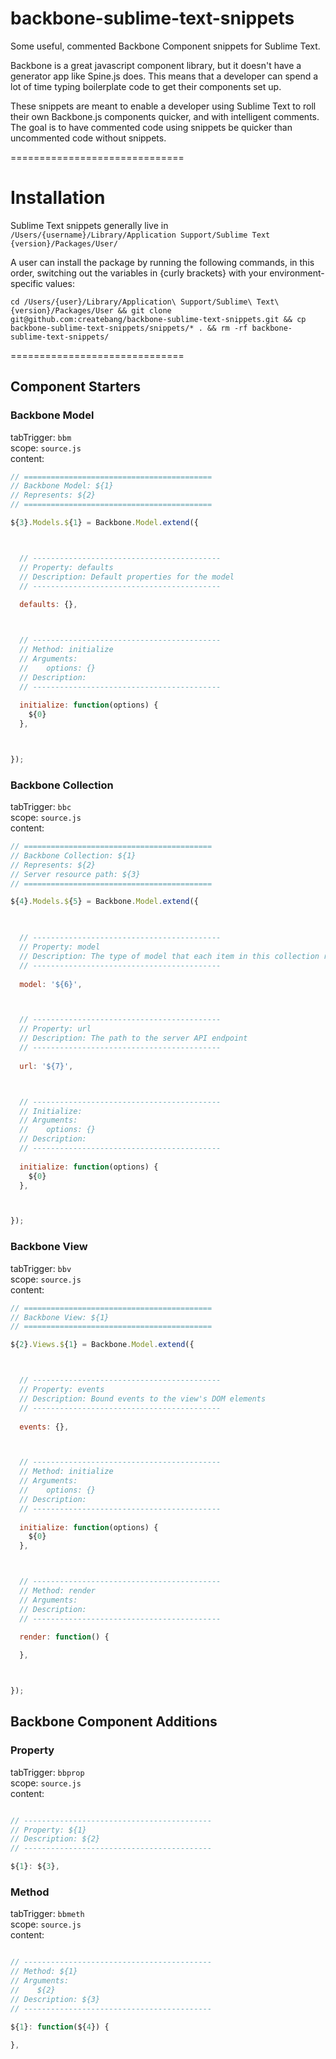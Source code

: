 backbone-sublime-text-snippets
==============================

Some useful, commented Backbone Component snippets for Sublime Text.

Backbone is a great javascript component library, but it doesn't have a generator app like Spine.js does.  This means that a developer can spend a lot of time typing boilerplate code to get their components set up.

These snippets are meant to enable a developer using Sublime Text to roll their own Backbone.js components quicker, and with intelligent comments.  The goal is to have commented code using snippets be quicker than uncommented code without snippets.

==============================

# Installation

Sublime Text snippets generally live in `/Users/{username}/Library/Application Support/Sublime Text {version}/Packages/User/`

A user can install the package by running the following commands, in this order, switching out the variables in {curly brackets} with your environment-specific values:

``` shell
cd /Users/{user}/Library/Application\ Support/Sublime\ Text\ {version}/Packages/User && git clone git@github.com:createbang/backbone-sublime-text-snippets.git && cp backbone-sublime-text-snippets/snippets/* . && rm -rf backbone-sublime-text-snippets/
```

==============================

## Component Starters

### Backbone Model

tabTrigger: `bbm`  
scope: `source.js`  
content:  
``` javascript
// ==========================================
// Backbone Model: ${1}
// Represents: ${2}
// ==========================================

${3}.Models.${1} = Backbone.Model.extend({



  // ------------------------------------------
  // Property: defaults
  // Description: Default properties for the model
  // ------------------------------------------
  
  defaults: {},



  // ------------------------------------------
  // Method: initialize
  // Arguments: 
  //    options: {}
  // Description:
  // ------------------------------------------
  
  initialize: function(options) {
    ${0}
  },



});
```

### Backbone Collection

tabTrigger: `bbc`  
scope: `source.js`  
content:  
``` javascript
// ==========================================
// Backbone Collection: ${1}
// Represents: ${2}
// Server resource path: ${3}
// ==========================================

${4}.Models.${5} = Backbone.Model.extend({
  


  // ------------------------------------------
  // Property: model
  // Description: The type of model that each item in this collection represents
  // ------------------------------------------
  
  model: '${6}',



  // ------------------------------------------
  // Property: url
  // Description: The path to the server API endpoint
  // ------------------------------------------
  
  url: '${7}',



  // ------------------------------------------
  // Initialize:
  // Arguments: 
  //    options: {}
  // Description:
  // ------------------------------------------
  
  initialize: function(options) {
    ${0}
  },



});
```

### Backbone View

tabTrigger: `bbv`  
scope: `source.js`  
content:  
``` javascript
// ==========================================
// Backbone View: ${1}
// ==========================================

${2}.Views.${1} = Backbone.Model.extend({



  // ------------------------------------------
  // Property: events
  // Description: Bound events to the view's DOM elements
  // ------------------------------------------
  
  events: {},



  // ------------------------------------------
  // Method: initialize
  // Arguments: 
  //    options: {}
  // Description:
  // ------------------------------------------
  
  initialize: function(options) {
    ${0}
  },



  // ------------------------------------------
  // Method: render
  // Arguments: 
  // Description:
  // ------------------------------------------
  
  render: function() {

  },



});
```

## Backbone Component Additions

### Property

tabTrigger: `bbprop`  
scope: `source.js`  
content:  
``` javascript

// ------------------------------------------
// Property: ${1}
// Description: ${2}
// ------------------------------------------

${1}: ${3},

```

### Method

tabTrigger: `bbmeth`  
scope: `source.js`  
content:  
``` javascript

// ------------------------------------------
// Method: ${1}
// Arguments: 
//    ${2}
// Description: ${3}
// ------------------------------------------

${1}: function(${4}) {

},

```
